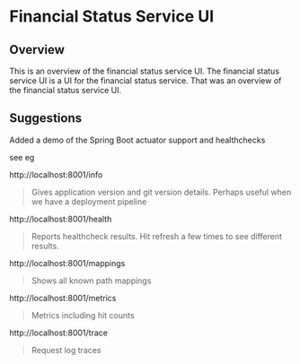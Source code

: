 Financial Status Service UI
=

Overview
-

This is an overview of the financial status service UI.
The financial status service UI is a UI for the financial status service.
That was an overview of the financial status service UI.


Suggestions
-

Added a demo of the Spring Boot actuator support and healthchecks

see eg

http://localhost:8001/info

> Gives application version and git version details. 
> Perhaps useful when we have a deployment pipeline
  
  
http://localhost:8001/health

> Reports healthcheck results.
> Hit refresh a few times to see different results.


http://localhost:8001/mappings

> Shows all known path mappings 

http://localhost:8001/metrics

> Metrics including hit counts

http://localhost:8001/trace

> Request log traces
